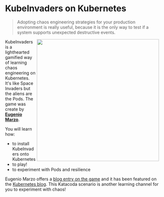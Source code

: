 # KubeInvaders on Kubernetes #

> Adopting chaos engineering strategies for your production environment is really useful, because it is the only way to test if a system supports unexpected destructive events.

<img align="right" src="/javajon/courses/kubernetes-chaos/kubeinvaders/assets/kubeinvaders.gif" width=400>

KubeInvaders is a lighthearted gamified way of learning chaos engineering on Kubernetes. It's like Space Invaders but the aliens are the Pods. The game was create by **[Eugenio Marzo](https://www.linkedin.com/in/eugenio-marzo-646a6742/?originalSubdomain=it)**.

You will learn how:

- to install KubeInvaders onto Kubernetes
- to play!
- to experiment with Pods and resilience

Eugenio Marzo offers a [blog entry on the game](https://devopstribe.it/) and it has been featured on the [Kubernetes blog](https://kubernetes.io/blog/2020/01/22/kubeinvaders-gamified-chaos-engineering-tool-for-kubernetes/). This Katacoda scenario is another learning channel for you to experiment with chaos!

